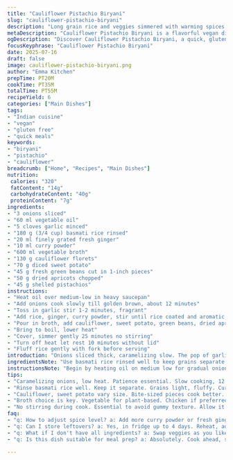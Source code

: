 ```yaml
---
title: "Cauliflower Pistachio Biryani"
slug: "cauliflower-pistachio-biryani"
description: "Long grain rice and veggies simmered with warming spices, nuts, and dried fruit. A quick version, under an hour, no dairy or gluten. Onions caramelized, then ginger and curry powder hit the pan. Cauliflower florets and diced sweet potato replace traditional veggies. Swaps peas for green beans. Pistachios and golden raisins add crunch and sweetness. The pot simmers gently until grains absorb flavorful broth. Resting time allows the last steam to fluff the rice. Every bite a mix of textures and subtle heat, simple ingredients, elevated."
metaDescription: "Cauliflower Pistachio Biryani is a flavorful vegan dish, combining basmati rice, spices, nuts, and veggies for a hearty meal under an hour."
ogDescription: "Discover Cauliflower Pistachio Biryani, a quick, gluten-free, and dairy-free Indian-inspired dish with a mix of textures and warming spices."
focusKeyphrase: "Cauliflower Pistachio Biryani"
date: 2025-07-16
draft: false
image: cauliflower-pistachio-biryani.png
author: "Emma Kitchen"
prepTime: PT20M
cookTime: PT35M
totalTime: PT55M
recipeYield: 6
categories: ["Main Dishes"]
tags:
- "Indian cuisine"
- "vegan"
- "gluten free"
- "quick meals"
keywords:
- "biryani"
- "pistachio"
- "cauliflower"
breadcrumb: ["Home", "Recipes", "Main Dishes"]
nutrition: 
 calories: "320"
 fatContent: "14g"
 carbohydrateContent: "40g"
 proteinContent: "7g"
ingredients:
- "3 onions sliced"
- "60 ml vegetable oil"
- "5 cloves garlic minced"
- "180 g (3/4 cup) basmati rice rinsed"
- "20 ml finely grated fresh ginger"
- "10 ml curry powder"
- "600 ml vegetable broth"
- "130 g cauliflower florets"
- "70 g diced sweet potato"
- "45 g fresh green beans cut in 1-inch pieces"
- "50 g dried apricots chopped"
- "45 g shelled pistachios"
instructions:
- "Heat oil over medium-low in heavy saucepan"
- "Add onions cook slowly till golden brown, about 12 minutes"
- "Toss in garlic stir 1-2 minutes, fragrant"
- "Add rice, ginger, curry powder, stir until rice coated and aromatic, around 2 minutes"
- "Pour in broth, add cauliflower, sweet potato, green beans, dried apricots, nuts"
- "Bring to boil, lower heat"
- "Cover, simmer gently 25 minutes no stirring"
- "Turn off heat let rest 10 minutes without lid"
- "Fluff rice gently with fork before serving"
introduction: "Onions sliced thick, caramelizing slow. The pop of garlic. Dry toasted rice. Warmth from curry powder. Vegetables swapped from the usual—sweet potato not carrot, green beans replace peas. Golden apricots instead of raisins, pistachios still crackle in the mix. Broth simmered down, absorbing every grain. Let it rest, steam fluffing rice. Layers of textures, nutty, sweet, soft, and crispy. This one cooks under an hour, easy timing. No eggs, no dairy, strictly veggie-based but hearty. Quick in process but deep in flavor build. A different twist, rustic in style. Fits gluten free and dairy free needs easy too. A bowl of varied bites, each mouthful a mini adventure."
ingredientsNote: "Use basmati rice rinsed well to keep grains separate. Onions need low heat and patience to brown slowly; that’s key for depth. Fresh ginger grated finely releases vibrant punch in the dish. Curry powder—not just any spice—adds the warm base, pick a quality one. Swap cauliflower size to bite chunks, sweet potato gives sweetness instead of carrot. Green beans offer snap contrasting softness. Dried apricots chopped bring fruity tang, pistachios shelled for crunch. Vegetable broth if you want it plant-based; chicken broth can swap if preferred. Oil quantity bumped slightly for cooking longer onions. No need for salt here; broth and spices cover flavor. Avoid stirring rice during cooking to keep texture light and fluffy."
instructionsNote: "Begin by heating oil on medium low for gradual onion caramelization; rushing this step yields less color and sweetness. Garlic added briefly after, just enough to release aroma without burning. Rice tossed in with ginger and curry powder, coating grains slowly to toast lightly before adding liquid. Adding all veggies and nuts at once means they cook evenly without disintegrating. Bring to full boil, then slow simmer is critical: too high heat burns bottom, too low leaves rice gummy. No peeking or stirring during cook time preserves structure. Resting time off heat lets steam finish cooking rice uniformly. Fluff gently with fork, not spoon, to keep grains airy. Serve warm or room temp for best texture."
tips:
- "Caramelizing onions, low heat. Patience essential. Slow cooking, 12 minutes for a deep, rich color. Garlic next. Just 1-2 minutes."
- "Rinse basmati rice well. Keep it separate. Grains light, fluffy. Curry powder quality matters. Choose wisely for flavor base."
- "Cauliflower, sweet potato vary size. Bite-sized pieces cook better. Green beans for snap, contrast. Apricots add tangy sweetness."
- "Broth choice is key. Vegetable for plant-based. Chicken if preferred. No salt needed. Spices and broth give full flavor. Keeps meal light."
- "No stirring during cook. Essential to avoid gummy texture. Allow it to rest after. Steam finishes cooking the rice uniformly."
faq:
- "q: How to adjust spice level? a: Add more curry powder or fresh ginger. Start with small amounts. Taste as it cooks. Adjust if needed."
- "q: Can I store leftovers? a: Yes, in fridge up to 4 days. Reheat, add splash water. Microwaving helps steam it back. Don't freeze."
- "q: What if I don't have all ingredients? a: Swap veggies as you like. Peas or carrots instead of green beans. Sub nuts for taste."
- "q: Is this dish suitable for meal prep? a: Absolutely. Cook ahead, store in airtight container. Reheat portions as needed. Easy and flavorful."

---
```

